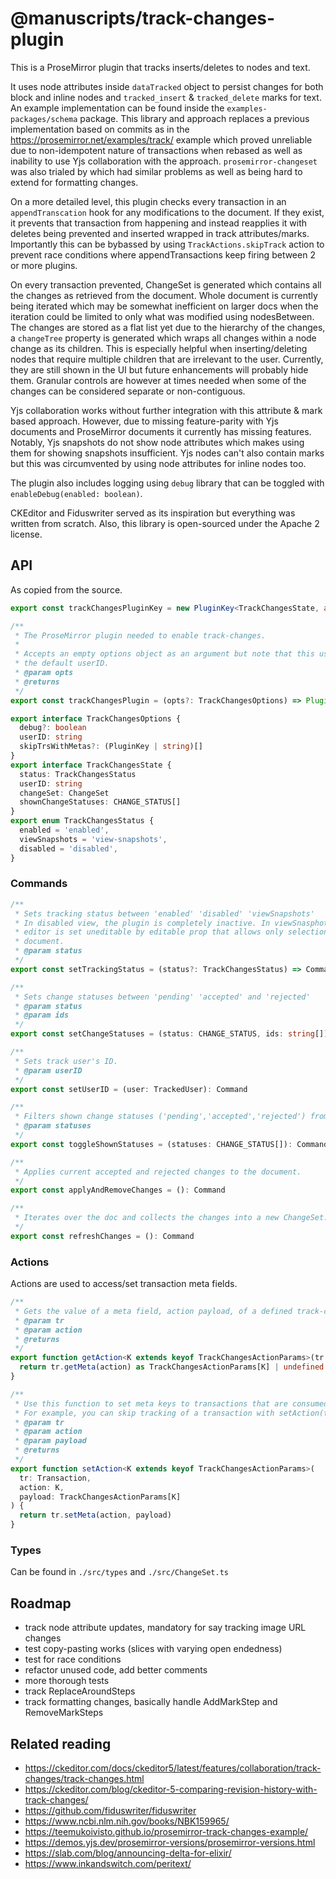 # @manuscripts/track-changes-plugin

This is a ProseMirror plugin that tracks inserts/deletes to nodes and text.

It uses node attributes inside `dataTracked` object to persist changes for both block and inline nodes and `tracked_insert` & `tracked_delete` marks for text. An example implementation can be found inside the `examples-packages/schema` package. This library and approach replaces a previous implementation based on commits as in the https://prosemirror.net/examples/track/ example which proved unreliable due to non-idempotent nature of transactions when rebased as well as inability to use Yjs collaboration with the approach. `prosemirror-changeset` was also trialed by which had similar problems as well as being hard to extend for formatting changes.

On a more detailed level, this plugin checks every transaction in an `appendTranscation` hook for any modifications to the document. If they exist, it prevents that transaction from happening and instead reapplies it with deletes being prevented and inserted wrapped in track attributes/marks. Importantly this can be bybassed by using `TrackActions.skipTrack` action to prevent race conditions where appendTransactions keep firing between 2 or more plugins.

On every transaction prevented, ChangeSet is generated which contains all the changes as retrieved from the document. Whole document is currently being iterated which may be somewhat inefficient on larger docs when the iteration could be limited to only what was modified using nodesBetween. The changes are stored as a flat list yet due to the hierarchy of the changes, a `changeTree` property is generated which wraps all changes within a node change as its children. This is especially helpful when inserting/deleting nodes that require multiple children that are irrelevant to the user. Currently, they are still shown in the UI but future enhancements will probably hide them. Granular controls are however at times needed when some of the changes can be considered separate or non-contiguous.

Yjs collaboration works without further integration with this attribute & mark based approach. However, due to missing feature-parity with Yjs documents and ProseMirror documents it currently has missing features. Notably, Yjs snapshots do not show node attributes which makes using them for showing snapshots insufficient. Yjs nodes can't also contain marks but this was circumvented by using node attributes for inline nodes too.

The plugin also includes logging using `debug` library that can be toggled with `enableDebug(enabled: boolean)`.

CKEditor and Fiduswriter served as its inspiration but everything was written from scratch. Also, this library is open-sourced under the Apache 2 license.

## API

As copied from the source.

```ts
export const trackChangesPluginKey = new PluginKey<TrackChangesState, any>('track-changes')

/**
 * The ProseMirror plugin needed to enable track-changes.
 * 
 * Accepts an empty options object as an argument but note that this uses 'anonymous:Anonymous' as 
 * the default userID.
 * @param opts
 * @returns 
 */
export const trackChangesPlugin = (opts?: TrackChangesOptions) => Plugin<TrackChangesState, any>

export interface TrackChangesOptions {
  debug?: boolean
  userID: string
  skipTrsWithMetas?: (PluginKey | string)[]
}
export interface TrackChangesState {
  status: TrackChangesStatus
  userID: string
  changeSet: ChangeSet
  shownChangeStatuses: CHANGE_STATUS[]
}
export enum TrackChangesStatus {
  enabled = 'enabled',
  viewSnapshots = 'view-snapshots',
  disabled = 'disabled',
}
```

### Commands

```ts
/**
 * Sets tracking status between 'enabled' 'disabled' 'viewSnapshots'
 * In disabled view, the plugin is completely inactive. In viewSnasphots state,
 * editor is set uneditable by editable prop that allows only selection changes to the
 * document.
 * @param status
 */
export const setTrackingStatus = (status?: TrackChangesStatus) => Command

/**
 * Sets change statuses between 'pending' 'accepted' and 'rejected'
 * @param status
 * @param ids
 */
export const setChangeStatuses = (status: CHANGE_STATUS, ids: string[]): Command

/**
 * Sets track user's ID.
 * @param userID
 */
export const setUserID = (user: TrackedUser): Command

/**
 * Filters shown change statuses ('pending','accepted','rejected') from the change list.
 * @param statuses 
 */
export const toggleShownStatuses = (statuses: CHANGE_STATUS[]): Command

/**
 * Applies current accepted and rejected changes to the document.
 */
export const applyAndRemoveChanges = (): Command

/**
 * Iterates over the doc and collects the changes into a new ChangeSet.
 */
export const refreshChanges = (): Command
```

### Actions

Actions are used to access/set transaction meta fields.

```ts
/**
 * Gets the value of a meta field, action payload, of a defined track-changes action.
 * @param tr 
 * @param action 
 * @returns 
 */
export function getAction<K extends keyof TrackChangesActionParams>(tr: Transaction, action: K) {
  return tr.getMeta(action) as TrackChangesActionParams[K] | undefined
}

/**
 * Use this function to set meta keys to transactions that are consumed by the track-changes-plugin.
 * For example, you can skip tracking of a transaction with setAction(tr, TrackChangesAction.skipTrack, true)
 * @param tr 
 * @param action 
 * @param payload 
 * @returns 
 */
export function setAction<K extends keyof TrackChangesActionParams>(
  tr: Transaction,
  action: K,
  payload: TrackChangesActionParams[K]
) {
  return tr.setMeta(action, payload)
}
```

### Types

Can be found in `./src/types` and `./src/ChangeSet.ts`

## Roadmap

* track node attribute updates, mandatory for say tracking image URL changes
* test copy-pasting works (slices with varying open endedness)
* test for race conditions
* refactor unused code, add better comments
* more thorough tests
* track ReplaceAroundSteps
* track formatting changes, basically handle AddMarkStep and RemoveMarkSteps

## Related reading

* https://ckeditor.com/docs/ckeditor5/latest/features/collaboration/track-changes/track-changes.html
* https://ckeditor.com/blog/ckeditor-5-comparing-revision-history-with-track-changes/
* https://github.com/fiduswriter/fiduswriter
* https://www.ncbi.nlm.nih.gov/books/NBK159965/
* https://teemukoivisto.github.io/prosemirror-track-changes-example/
* https://demos.yjs.dev/prosemirror-versions/prosemirror-versions.html
* https://slab.com/blog/announcing-delta-for-elixir/
* https://www.inkandswitch.com/peritext/